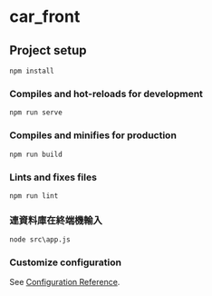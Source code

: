 # car_front

## Project setup
```
npm install
```

### Compiles and hot-reloads for development
```
npm run serve
```

### Compiles and minifies for production
```
npm run build
```

### Lints and fixes files
```
npm run lint
```

### 連資料庫在終端機輸入
```
node src\app.js
```

### Customize configuration
See [Configuration Reference](https://cli.vuejs.org/config/).
